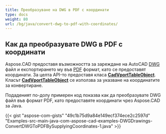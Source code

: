 ```yaml
---
title: Преобразуване на DWG в PDF с координати
type: docs
weight: 80
url: /bg/java/convert-dwg-to-pdf-with-coordinates/
---
```


## **Как да преобразувате DWG в PDF с координати**

Aspose.CAD предоставя възможността за зареждане на AutoCAD [DWG](https://docs.fileformat.com/cad/dwg/) файл и експортирането му във [PDF](https://docs.fileformat.com/pdf/) формат, като се предоставят координати. За целта API-то предоставя класа [**CadVportTableObject**](https://reference.aspose.com/cad/java/com.aspose.cad.fileformats.cad.cadtables/CadVportTableObject). Класът [**CadVportTableObject**](https://reference.aspose.com/cad/java/com.aspose.cad.fileformats.cad.cadtables/CadVportTableObject) се използва за указване на координатите за конвертиране.

Подаденият по-долу примерен код показва как да преобразувате DWG файл във формат PDF, като предоставяте координати чрез Aspose.CAD за Java.

{{< gist "aspose-com-gists" "49c1b75d9a84e149ecf374ece2c2597d" "Examples-src-main-java-com-aspose-cad-examples-DWGDrawings-ConvertDWGToPDFBySupplyingCoordinates-1.java" >}}
